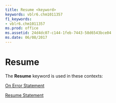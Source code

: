 ```yaml
---
title: Resume <keyword>
keywords: vblr6.chm1011357
f1_keywords:
- vblr6.chm1011357
ms.prod: office
ms.assetid: 24d4dc07-c144-1feb-7443-58d6543bce04
ms.date: 06/08/2017
---
```



# Resume <keyword>

The  **Resume** keyword is used in these contexts:

[On Error Statement](on-error-statement.md)

[Resume Statement](resume-statement.md)


